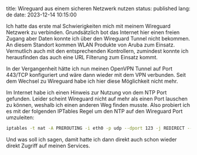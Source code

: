 title: Wireguard aus einem sicheren Netzwerk nutzen
status: published
lang: de
date: 2023-12-14 10:15:00

Ich hatte das erste mal Schwierigkeiten mich mit meinem Wireguard Netzwerk zu verbinden. Grundsätzlich bot das Internet hier
einen freien Zugang aber Daten konnte ich über den Wireguard Tunnel nicht bekommen. An diesem Standort kommen WLAN Produkte von
Aruba zum Einsatz. Vermutlich auch mit den entsprechenden Kontrollern, zumindest konnte ich herausfinden das auch eine URL Filterung zum Einsatz kommt.

In der Vergangenheit hätte ich nun meinen OpenVPN Tunnel auf Port 443/TCP konfiguriert und wäre dann wieder mit dem VPN verbunden. Seit dem Wechsel zu Wireguard habe ich hier diese Möglichkeit nicht mehr.

Im Internet habe ich einen Hinweis zur Nutzung von dem NTP Port gefunden. Leider scheint Wireguard nicht auf mehr als einen Port lauschen
zu können, weshalb ich einen anderen Weg finden musste. Also probiert ich es mit der folgenden IPTables Regel um den NTP auf den Wireguard
Port umzuleiten:
```bash
iptables -t nat -A PREROUTING -i eth0 -p udp --dport 123 -j REDIRECT --to-port 51820
```

Und was soll ich sagen, damit hatte ich dann direkt auch schon wieder direkt Zugriff auf meinen Services.
